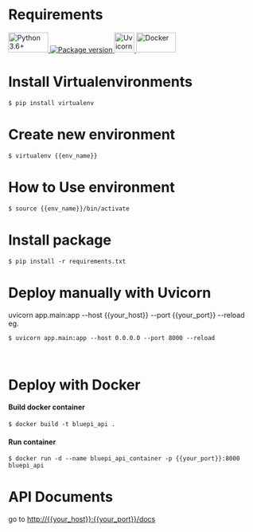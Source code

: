 # Requirements

<a href="https://www.python.org/downloads/" target="new">
    <img src="https://www.python.org/static/img/python-logo@2x.png" width="80px" height="40px" alt="Python 3.6+">
</a>
<a href="https://pypi.org/project/fastapi" target="new">
    <img src="https://img.shields.io/pypi/v/fastapi?color=%2334D058&label=pypi%20package" alt="Package version">
</a>
<a href="https://www.uvicorn.org" target="new">
    <img src="https://raw.githubusercontent.com/tomchristie/uvicorn/master/docs/uvicorn.png" width="40px" height="40px" alt="Uvicorn">
</a>
<a href="https://www.docker.com/" target="new">
    <img src="https://www.docker.com/sites/default/files/d8/styles/role_icon/public/2019-07/horizontal-logo-monochromatic-white.png?itok=SBlK2TGU" width="80px" height="40px" alt="Docker">
</a>

# Install Virtualenvironments

<div class="termy">

```console
$ pip install virtualenv

```

</div>

# Create new environment
<div class="termy">

```console
$ virtualenv {{env_name}}

```

</div>

# How to Use environment

<div class="termy">

```console
$ source {{env_name}}/bin/activate

```

</div>

# Install package

<div class="termy">

```console
$ pip install -r requirements.txt

```

</div>

# Deploy manually with Uvicorn
uvicorn app.main:app --host {{your_host}} --port {{your_port}} --reload <br>
eg.<br>
<div class="termy">

```console
$ uvicorn app.main:app --host 0.0.0.0 --port 8000 --reload

```

</div>
<br>

# Deploy with Docker
#### Build docker container ####

<div class="termy">

```console
$ docker build -t bluepi_api .

```

</div>

#### Run container ####
<div class="termy">

```console
$ docker run -d --name bluepi_api_container -p {{your_port}}:8000 bluepi_api

```

</div>

# API Documents
go to <a href="http://{{your_host}}:{{your_port}}/docs">http://{{your_host}}:{{your_port}}/docs</a>